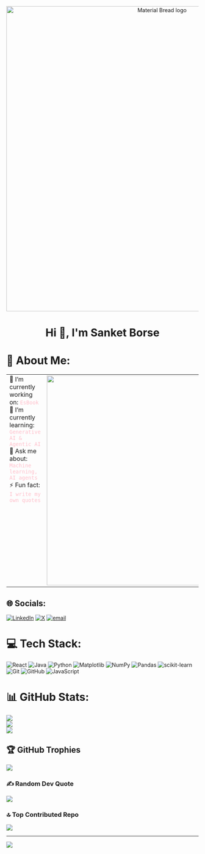 
<p align="center">
    <img width="800" src="https://datanatives.io/wp-content/uploads/2022/06/GtG_small_banner_2.gif)" alt="Material Bread logo"> </p>
<h1 align="center">Hi 👋, I'm Sanket Borse </h1>



# 💫 About Me:

<table >
  <tr>
    <td valign="top" align="center>
      <div style="font-size: 60px;">
        🔭 I’m currently working on: <code style="color: pink;">EsBook</code><br>
        🌱 I’m currently learning: <code style="color: pink;">Generative AI & Agentic AI</code> <br>
        💬 Ask me about: <code style="color: pink;">Machine learning, AI agents</code> <br>
        ⚡ Fun fact: <code style="color: pink;">I write my own quotes</code><br>
      </div>
    </td>
    <td align="right">
      <img src="https://i.pinimg.com/1200x/d1/35/56/d13556ec053cffc2410a682ee33436d6.jpg" alt="sanketborse" width="550" />
    </td>
  </tr>
</table>

## 🌐 Socials:
[![LinkedIn](https://img.shields.io/badge/LinkedIn-%230077B5.svg?logo=linkedin&logoColor=white)](https://linkedin.com/in/https://www.linkedin.com/in/sanket-borse-617208209) [![X](https://img.shields.io/badge/X-black.svg?logo=X&logoColor=white)](https://x.com/https://x.com/Xborse) [![email](https://img.shields.io/badge/Email-D14836?logo=gmail&logoColor=white)](mailto:borsesanket21@gmail.com) 

# 💻 Tech Stack:
![React](https://img.shields.io/badge/react-%2320232a.svg?style=for-the-badge&logo=react&logoColor=%2361DAFB) ![Java](https://img.shields.io/badge/java-%23ED8B00.svg?style=for-the-badge&logo=openjdk&logoColor=white) ![Python](https://img.shields.io/badge/python-3670A0?style=for-the-badge&logo=python&logoColor=ffdd54) ![Matplotlib](https://img.shields.io/badge/Matplotlib-%23ffffff.svg?style=for-the-badge&logo=Matplotlib&logoColor=black) ![NumPy](https://img.shields.io/badge/numpy-%23013243.svg?style=for-the-badge&logo=numpy&logoColor=white) ![Pandas](https://img.shields.io/badge/pandas-%23150458.svg?style=for-the-badge&logo=pandas&logoColor=white) ![scikit-learn](https://img.shields.io/badge/scikit--learn-%23F7931E.svg?style=for-the-badge&logo=scikit-learn&logoColor=white) ![Git](https://img.shields.io/badge/git-%23F05033.svg?style=for-the-badge&logo=git&logoColor=white) ![GitHub](https://img.shields.io/badge/github-%23121011.svg?style=for-the-badge&logo=github&logoColor=white) ![JavaScript](https://img.shields.io/badge/javascript-%23323330.svg?style=for-the-badge&logo=javascript&logoColor=%23F7DF1E)
# 📊 GitHub Stats:
![](https://github-readme-stats.vercel.app/api?username=sanketborse&theme=calm_pink&hide_border=false&include_all_commits=false&count_private=false)<br/>
![](https://nirzak-streak-stats.vercel.app/?user=sanketborse&theme=calm_pink&hide_border=false)<br/>
![](https://github-readme-stats.vercel.app/api/top-langs/?username=sanketborse&theme=calm_pink&hide_border=false&include_all_commits=false&count_private=false&layout=compact)

## 🏆 GitHub Trophies
![](https://github-profile-trophy.vercel.app/?username=sanketborse&theme=dracula&no-frame=false&no-bg=true&margin-w=4)

### ✍️ Random Dev Quote
![](https://quotes-github-readme.vercel.app/api?type=horizontal&theme=dark)

### 🔝 Top Contributed Repo
![](https://github-contributor-stats.vercel.app/api?username=sanketborse&limit=5&theme=midnight-purple&combine_all_yearly_contributions=true)

---
[![](https://visitcount.itsvg.in/api?id=sanketborse&icon=7&color=0)](https://visitcount.itsvg.in)

<!-- Proudly created with GPRM ( https://gprm.itsvg.in ) -->
